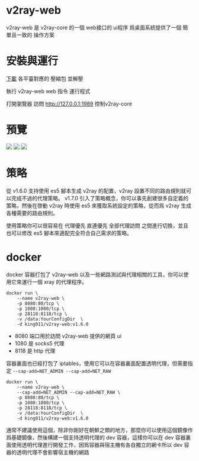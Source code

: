 # v2ray-web

v2ray-web 是 v2ray-core 的一個 web接口的 ui程序 爲桌面系統提供了一個 簡單且一致的 操作方案

# 安裝與運行

[下載](https://gitlab.com/king011/v2ray-web/-/releases) 各平臺對應的 壓縮包 並解壓

執行 v2ray-web web 指令 運行程式

打開瀏覽器 訪問 http://127.0.0.1:1989 控制v2ray-core


# 預覽
![](document/view.png)
![](document/about.png)
![](document/template.png)

# 策略

從 v1.6.0 支持使用 es5 腳本生成 v2ray 的配置，v2ray 設置不同的路由規則就可以完成不過的代理策略。 v1.7.0 引入了策略概念，你可以事先創建很多自定義的策略，然後在啓動 v2ray 時使用 es5 來獲取系統設定的策略，從而爲 v2ray 生成各種需要的路由規則。

使用策略你可以很容易在 代理優先 直連優先 全部代理訪問 之間進行切換，並且也可以修改 es5 腳本來適配完全符合自己需求的策略。



# docker

docker 容器打包了 v2ray-web 以及一些網路測試與代理相關的工具，你可以使用它來運行一個 xray 的代理程序。


```
docker run \
    --name v2ray-web \
    -p 8080:80/tcp \
    -p 1080:1080/tcp \
    -p 28118:8118/tcp \
    -v /data:YourConfigDir  \
    -d king011/v2ray-web:v1.6.0
```

* 8080 端口用於訪問 v2ray-web 提供的網頁 ui
* 1080 是 socks5 代理
* 8118 是 http 代理

容器裏面也已經打包了 iptables，使用它可以在容器裏面配置透明代理，但需要指定 `--cap-add=NET_ADMIN --cap-add=NET_RAW`

```
docker run \
    --name v2ray-web \
    --cap-add=NET_ADMIN --cap-add=NET_RAW \
    -p 8080:80/tcp \
    -p 1080:1080/tcp \
    -p 28118:8118/tcp \
    -v /data:YourConfigDir  \
    -d king011/v2ray-web:v1.6.0
```

通常不建議使用這個，除非你剛好在朝鮮之類的地方，那麼你可以使用這個鏡像作爲基礎鏡像，然後構建一個支持透明代理的 dev 容器，這樣你可以在 dev 容器裏面使用透明代理進行開發工作，因爲容器與宿主機有各自獨立的網卡所以 dev 容器的透明代理不會影響宿主機的網路